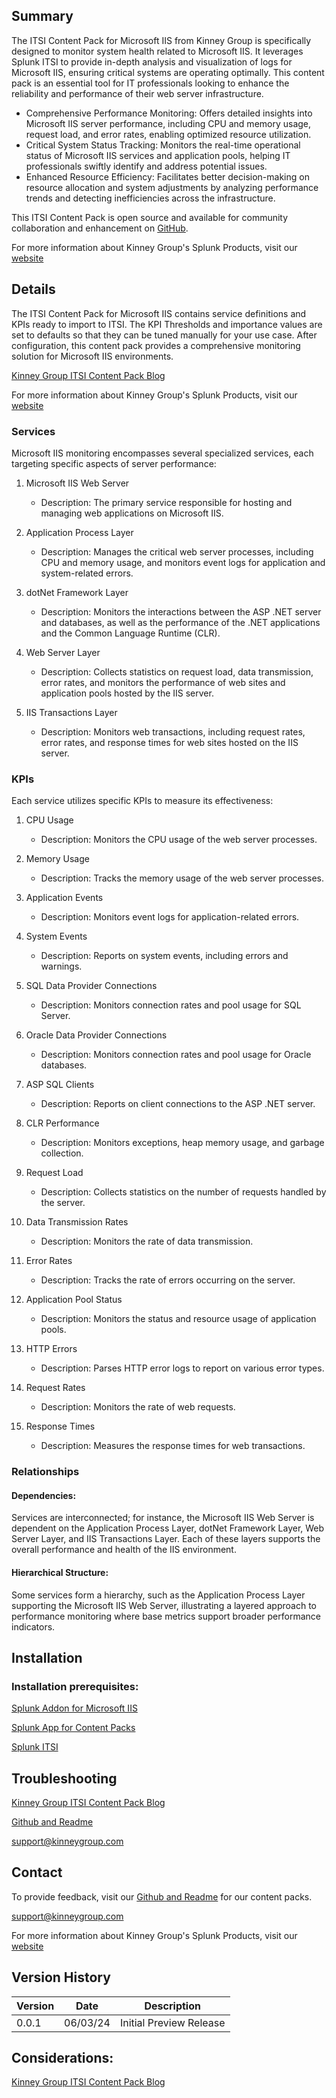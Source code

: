 ## Summary
The ITSI Content Pack for Microsoft IIS from Kinney Group is specifically designed to monitor system health related to Microsoft IIS. It leverages Splunk ITSI to provide in-depth analysis and visualization of logs for Microsoft IIS, ensuring critical systems are operating optimally. This content pack is an essential tool for IT professionals looking to enhance the reliability and performance of their web server infrastructure.

* Comprehensive Performance Monitoring: Offers detailed insights into Microsoft IIS server performance, including CPU and memory usage, request load, and error rates, enabling optimized resource utilization.
* Critical System Status Tracking: Monitors the real-time operational status of Microsoft IIS services and application pools, helping IT professionals swiftly identify and address potential issues.
* Enhanced Resource Efficiency: Facilitates better decision-making on resource allocation and system adjustments by analyzing performance trends and detecting inefficiencies across the infrastructure.

This ITSI Content Pack is open source and available for community collaboration and enhancement on [GitHub](https://www.github.com/kinneygroup).

For more information about Kinney Group's Splunk Products, visit our [website](https://atlas.presidio.com)

## Details
The ITSI Content Pack for Microsoft IIS contains service definitions and KPIs ready to import to ITSI. The KPI Thresholds and importance values are set to defaults so that they can be tuned manually for your use case. After configuration, this content pack provides a comprehensive monitoring solution for Microsoft IIS environments.

[Kinney Group ITSI Content Pack Blog](https://kinneygroup.com/blog/installing-itsi-content-packs/) 

For more information about Kinney Group's Splunk Products, visit our [website](https://atlas.presidio.com)

### Services
Microsoft IIS monitoring encompasses several specialized services, each targeting specific aspects of server performance:

1. Microsoft IIS Web Server
    * Description: The primary service responsible for hosting and managing web applications on Microsoft IIS.

2. Application Process Layer
    * Description: Manages the critical web server processes, including CPU and memory usage, and monitors event logs for application and system-related errors.

3. dotNet Framework Layer
    * Description: Monitors the interactions between the ASP .NET server and databases, as well as the performance of the .NET applications and the Common Language Runtime (CLR).

4. Web Server Layer
    * Description: Collects statistics on request load, data transmission, error rates, and monitors the performance of web sites and application pools hosted by the IIS server.

5. IIS Transactions Layer
    * Description: Monitors web transactions, including request rates, error rates, and response times for web sites hosted on the IIS server.


### KPIs
Each service utilizes specific KPIs to measure its effectiveness:

1. CPU Usage
    * Description: Monitors the CPU usage of the web server processes.

2. Memory Usage
    * Description: Tracks the memory usage of the web server processes.

3. Application Events
    * Description: Monitors event logs for application-related errors.

4. System Events
    * Description: Reports on system events, including errors and warnings.

5. SQL Data Provider Connections
    * Description: Monitors connection rates and pool usage for SQL Server.

6. Oracle Data Provider Connections
    * Description: Monitors connection rates and pool usage for Oracle databases.

7. ASP SQL Clients
    * Description: Reports on client connections to the ASP .NET server.

8. CLR Performance
    * Description: Monitors exceptions, heap memory usage, and garbage collection.

9. Request Load
    * Description: Collects statistics on the number of requests handled by the server.

10. Data Transmission Rates
    * Description: Monitors the rate of data transmission.

11. Error Rates
    * Description: Tracks the rate of errors occurring on the server.

12. Application Pool Status
    * Description: Monitors the status and resource usage of application pools.

13. HTTP Errors
    * Description: Parses HTTP error logs to report on various error types.

14. Request Rates
    * Description: Monitors the rate of web requests.

15. Response Times
    * Description: Measures the response times for web transactions.


### Relationships
#### Dependencies: 
Services are interconnected; for instance, the Microsoft IIS Web Server is dependent on the Application Process Layer, dotNet Framework Layer, Web Server Layer, and IIS Transactions Layer. Each of these layers supports the overall performance and health of the IIS environment.

#### Hierarchical Structure: 
Some services form a hierarchy, such as the Application Process Layer supporting the Microsoft IIS Web Server, illustrating a layered approach to performance monitoring where base metrics support broader performance indicators.

## Installation

### Installation prerequisites:

[Splunk Addon for Microsoft IIS](https://docs.splunk.com/Documentation/AddOns/released/MSIIS/About)

[Splunk App for Content Packs](https://splunkbase.splunk.com/app/5391)

[Splunk ITSI](https://www.splunk.com/en_us/products/it-service-intelligence.html)

## Troubleshooting

[Kinney Group ITSI Content Pack Blog](https://kinneygroup.com/blog/installing-itsi-content-packs/) 

[Github and Readme](https://www.github.com/kinneygroup)

support@kinneygroup.com

## Contact

To provide feedback, visit our [Github and Readme](https://www.github.com/kinneygroup) for our content packs.

support@kinneygroup.com

For more information about Kinney Group's Splunk Products, visit our [website](https://atlas.presidio.com)

## Version History

| Version | Date    | Description                |
|---------|---------|----------------------------|
| 0.0.1   | 06/03/24 | Initial Preview Release    |

## Considerations:

[Kinney Group ITSI Content Pack Blog](https://kinneygroup.com/blog/installing-itsi-content-packs/)